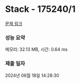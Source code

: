 # Stack - 175240/1 

[문제 링크](https://level.goorm.io/exam/175240/stack/quiz/1) 

### 성능 요약

메모리: 32.13 MB, 시간: 0.64 ms

### 제출 일자

2024년 06월 18일 14:28:30

